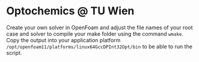 # Optochemics @ TU Wien
Create your own solver in OpenFoam and adjust the file names of your root case and solver to compile your make folder using the command `wmake`. Copy the output into your application platform `/opt/openfoam11/platforms/linux64GccDPInt32Opt/bin` to be able to run the script.
